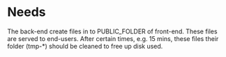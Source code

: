 # Needs
The back-end create files in to PUBLIC_FOLDER of front-end.
These files are served to end-users.
After certain times, e.g. 15 mins, these files their folder (tmp-*) should be cleaned to free up disk used.